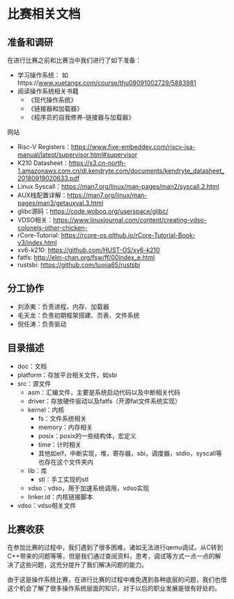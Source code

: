 # 比赛相关文档

## 准备和调研

在进行比赛之前和比赛当中我们进行了如下准备：

- 学习操作系统： 如https://www.xuetangx.com/course/thu08091002729/5883981
- 阅读操作系统相关书籍
  - 《现代操作系统》
  - 《链接器和加载器》
  - 《程序员的自我修养-链接器与加载器》

网站

* Risc-V Registers：https://www.five-embeddev.com/riscv-isa-manual/latest/supervisor.html#supervisor
* K210 Datasheet：https://s3.cn-north-1.amazonaws.com.cn/dl.kendryte.com/documents/kendryte_datasheet_20180919020633.pdf
* Linux Syscall：https://man7.org/linux/man-pages/man2/syscall.2.html
* AUX栈配置详解：https://man7.org/linux/man-pages/man3/getauxval.3.html
* glibc源码：https://code.woboq.org/userspace/glibc/
* VDSO相关：https://www.linuxjournal.com/content/creating-vdso-colonels-other-chicken- 
* rCore-Tutorial: https://rcore-os.github.io/rCore-Tutorial-Book-v3/index.html
* xv6-k210: https://github.com/HUST-OS/xv6-k210
* fatfs: http://elm-chan.org/fsw/ff/00index_e.html
* rustsbi: https://github.com/luojia65/rustsbi


## 分工协作

* 刘添夷：负责进程、内存、加载器
* 毛天龙：负责初期框架搭建、页表、文件系统
* 倪任涛：负责驱动

## 目录描述

* doc：文档
* platform：存放平台相关文件，如sbi
* src：源文件
  * asm：汇编文件，主要是系统启动代码以及中断相关代码
  * driver：存放硬件驱动以及fatfs（开源fat文件系统实现）
  * kernel：内核
    * fs：文件系统相关
    * memory：内存相关
    * posix：posix的一些结构体，宏定义
    * time：计时相关
    * 其他如elf，中断实现，堆，寄存器，sbi，调度器，stdio，syscall等也存在这个文件夹内
  * lib：库
    * stl：手工实现的stl
  * vdso：vdso，用于加速系统调用，vdso实现
  * linker.ld：内核链接脚本
* vdso：vdso相关文件

## 比赛收获

在参加比赛的过程中，我们遇到了很多困难，诸如无法进行qemu调试，从C转到C++带来的问题等等，但是我们通过查阅资料，思考，调试等方式一点一点的解决了这些问题，这充分提升了我们解决问题的能力。

由于这是操作系统比赛，在进行比赛的过程中难免遇到各种底层的问题，我们也借这个机会了解了很多操作系统层面的知识，对于以后的职业发展是很有好处的。

